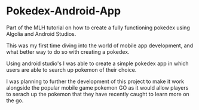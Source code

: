 # Pokedex-Android-App
Part of the MLH tutorial on how to create a fully functioning pokedex using Algolia and Android Studios.

This was my first time diving into the world of mobile app development, and what better way to do so with creating a pokedex.

Using android studio's I was able to create a simple pokedex app in which users are able to search up pokemon of their choice.

I was planning to further the development of this project to make it work alongside the popular mobile game pokemon GO as it would allow players to serach up the pokemon that they have recently caught to learn more on the go.
